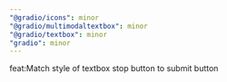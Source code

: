```yaml
---
"@gradio/icons": minor
"@gradio/multimodaltextbox": minor
"@gradio/textbox": minor
"gradio": minor
---
```


feat:Match style of textbox stop button to submit button
